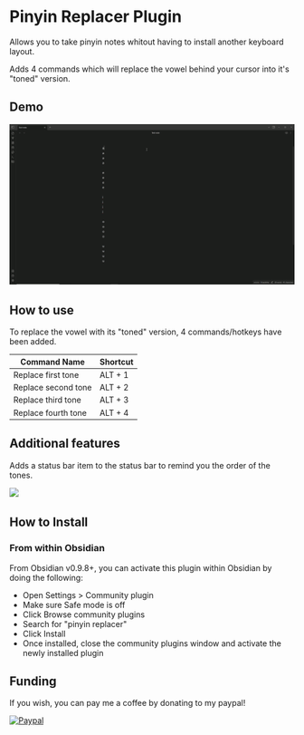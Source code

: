 # Pinyin Replacer Plugin

Allows you to take pinyin notes whitout having to install another keyboard layout.

Adds 4 commands which will replace the vowel behind your cursor into it's "toned" version.

## Demo

![](https://github.com/LarrySAL/pinyin-replacer/blob/master/resources/show_replacement.gif)

## How to use

To replace the vowel with its "toned" version, 4 commands/hotkeys have been added.

| Command Name        | Shortcut |
| ------------------- | -------- |
| Replace first tone  | ALT + 1  |
| Replace second tone | ALT + 2  |
| Replace third tone  | ALT + 3  |
| Replace fourth tone | ALT + 4  |

## Additional features

Adds a status bar item to the status bar to remind you the order of the tones.

![](https://github.com/LarrySAL/pinyin-replacer/resources/Status_bar_item.PNG)

## How to Install
### From within Obsidian

From Obsidian v0.9.8+, you can activate this plugin within Obsidian by doing the following:

- Open Settings > Community plugin
- Make sure Safe mode is off
- Click Browse community plugins
- Search for "pinyin replacer"
- Click Install
- Once installed, close the community plugins window and activate the newly installed plugin

## Funding

If you wish, you can pay me a coffee by donating to my paypal!

[![Paypal](https://img.shields.io/badge/paypal-janLa69-yellow?style=social&logo=paypal)](https://www.paypal.com/paypalme/janLa69)

